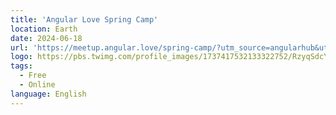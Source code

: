 ```yaml
---
title: 'Angular Love Spring Camp'
location: Earth
date: 2024-06-18
url: 'https://meetup.angular.love/spring-camp/?utm_source=angularhub&utm_medium=event&utm_campaign=angularspringcamp'
logo: https://pbs.twimg.com/profile_images/1737417532133322752/RzyqSdcY_400x400.jpg
tags:
  - Free
  - Online
language: English
---
```

